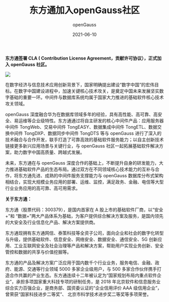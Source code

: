 ﻿---
title: ' 东方通加入openGauss社区'
date: '2021-06-10'
tags: ['theme']
banner: '/category/news/2021-06-10/banner.jpg'
category: 'news'
author: 'openGauss'
summary: '东方通签署CLA ，正式加入openGauss社区。'
---

**东方通签署 CLA ( Contribution License Agreement，贡献许可协议），正式加入 openGauss 社区。**

<img src="/zh/news/2021-06-10/banner.jpg" >

在数字经济与信息技术应用创新背景下，国家明确提出建设“数字中国”的宏伟目标。在数字中国建设进程中，加速关键核心技术攻关，是奠定中国未来发展坚实数字基础的重要一环。中间件与数据库系统均属于国家大力推进的基础软件核心技术攻关领域。

openGauss 深度融合华为在数据库领域多年的经验，具有高性能、高可靠、高安全、易运维等企业级特性。东方通通过将自主研发的核心中间件产品：应用服务器中间件 TongWeb、交易中间件 TongEASY、数据集成中间件 TongETL、数据交换中间件 TongDXP、数据同步中间件 TongDTS 等与 openGauss 进行了深入的技术融合与合作开发，联手打造了可靠高效的基础软件服务能力；以自主创新技术链接更多新兴应用场景与关键行业，与 openGauss 社区一起拓展基础软件解决方案，助力数字中国高质量、跨越式发展。

未来，东方通在与 openGauss 深度合作的基础上，不断提升自身的研发能力，大力推进基础软件产品的生态布局。通过双方在不同领域核心技术能力的互补与合作，将东方通先进、成熟的中间件服务支撑能力与 openGauss 数据库分布式架构相结合，实现大规模业务应用的部署、运维、监控，满足政务、金融、电信等大型行业业务应用的高可靠、高可用需求。

**关于东方通：**

东方通（股票代码：300379），是国内首家在 A 股上市的基础软件厂商，以“安全+”和 “数据+”两大产品体系为基础，为客户提供综合解决方案及服务，是国内领先的大安全及行业信息化产品、解决方案提供商。

东方通现拥有东方通网信、泰策科技等全资子公司，面向企业和社会的数字化转型与升级，提供基础软件、信息安全、网络安全、数据安全、通信安全、5G 创新应用、工业互联网安全及社会治理等产品和解决方案，帮助用户实现业务创新、安全管控和数据的共享与价值挖掘等。

东方通的产品及解决方案广泛应用于国内数千个行业业务，服务电信、金融、政府、能源、交通等行业领域 5000 多家企业级用户，与 500 多家合作伙伴携手打造合作共赢的产业生态。东方通连续十二年被认定为“国家规划布局内重点软件企业”，承担多项国家重大科技专项的研制任务，是 2018 年北京软件和信息服务业综合实力百强企业，是商务部、国资委认证的“企业信用评价 AAA 级信用企业”，曾荣获“国家科技进步二等奖”、 北京市科学技术进步奖二等奖等多项荣誉。
